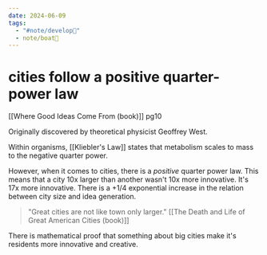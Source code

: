 ```yaml
---
date: 2024-06-09
tags:
  - "#note/develop🍃"
  - note/boat🚤
---
```

# cities follow a positive quarter-power law

[[Where Good Ideas Come From (book)]] pg10

Originally discovered by theoretical physicist Geoffrey West.

Within organisms, [[Kliebler's Law]] states that metabolism scales to mass to the negative quarter power.

However, when it comes to cities, there is a *positive* quarter power law. This means that a city 10x larger than another wasn't 10x more innovative. It's 17x more innovative.
There is a +1/4 exponential increase in the relation between city size and idea generation.

> "Great cities are not like town only larger." [[The Death and Life of Great American Cities (book)]]

There is mathematical proof that something about big cities make it's residents more innovative and creative.
